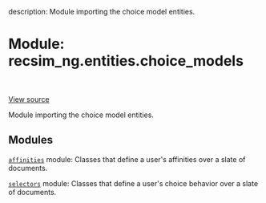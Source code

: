 description: Module importing the choice model entities.

<div itemscope itemtype="http://developers.google.com/ReferenceObject">
<meta itemprop="name" content="recsim_ng.entities.choice_models" />
<meta itemprop="path" content="Stable" />
</div>

# Module: recsim_ng.entities.choice_models

<!-- Insert buttons and diff -->

<table class="tfo-notebook-buttons tfo-api nocontent" align="left">

</table>

<a target="_blank" href="https://github.com/google-research/recsim_ng/tree/master/recsim_ng/entities/choice_models/__init__.py">View
source</a>

Module importing the choice model entities.

## Modules

[`affinities`](../../recsim_ng/entities/choice_models/affinities.md) module:
Classes that define a user's affinities over a slate of documents.

[`selectors`](../../recsim_ng/entities/choice_models/selectors.md) module:
Classes that define a user's choice behavior over a slate of documents.
